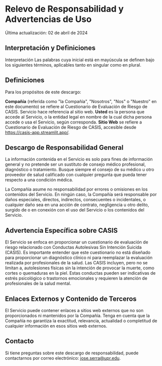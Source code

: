 # Relevo de Responsabilidad y Advertencias de Uso
Última actualización: 02 de abril de 2024

## Interpretación y Definiciones
Interpretación
Las palabras cuya inicial está en mayúscula se definen bajo los siguientes términos, aplicables tanto en singular como en plural.

## Definiciones
Para los propósitos de este descargo:

**Compañía** (referida como "la Compañía", "Nosotros", "Nos" o "Nuestro" en este documento) se refiere al Cuestionario de Evaluación de Riesgo de CASIS.
Servicio hace referencia al sitio web.
**Usted** es la persona que accede al Servicio, o la entidad legal en nombre de la cual dicha persona accede o usa el Servicio, según corresponda.
**Sitio Web** se refiere a Cuestionario de Evaluación de Riesgo de CASIS, accesible desde https://casis-app.streamlit.app/.

## Descargo de Responsabilidad General
La información contenida en el Servicio es solo para fines de información general y no pretende ser un sustituto de consejo médico profesional, diagnóstico o tratamiento. Busque siempre el consejo de su médico u otro proveedor de salud calificado con cualquier pregunta que pueda tener respecto a una condición médica.

La Compañía asume no responsabilidad por errores o omisiones en los contenidos del Servicio. En ningún caso, la Compañía será responsable por daños especiales, directos, indirectos, consecuentes o incidentales, o cualquier daño sea en una acción de contrato, negligencia u otro delito, surgido de o en conexión con el uso del Servicio o los contenidos del Servicio.

## Advertencia Específica sobre CASIS
El Servicio se enfoca en proporcionar un cuestionario de evaluación de riesgo relacionado con Conductas Autolesivas Sin Intención Suicida (CASIS). Es importante entender que este cuestionario no está diseñado para proporcionar un diagnóstico clínico ni para reemplazar la evaluación realizada por profesionales de la salud. Las CASIS incluyen, pero no se limitan a, autolesiones físicas sin la intención de provocar la muerte, como cortes o quemaduras en la piel. Estas conductas pueden ser indicativas de estrés psicológico o trastornos emocionales y requieren la atención de profesionales de la salud mental.

## Enlaces Externos y Contenido de Terceros
El Servicio puede contener enlaces a sitios web externos que no son proporcionados ni mantenidos por la Compañía. Tenga en cuenta que la Compañía no garantiza la exactitud, relevancia, actualidad o completitud de cualquier información en esos sitios web externos.

## Contacto
Si tiene preguntas sobre este descargo de responsabilidad, puede contactarnos por correo electrónico: jose.serra@upr.edu.
